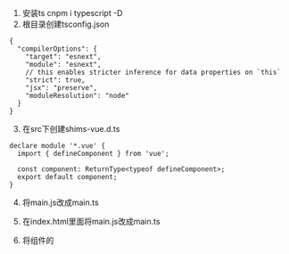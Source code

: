 1. 安装ts  cnpm i typescript -D
2. 根目录创建tsconfig.json
```
{
  "compilerOptions": {
    "target": "esnext",
    "module": "esnext",
    // this enables stricter inference for data properties on `this`
    "strict": true,
    "jsx": "preserve",
    "moduleResolution": "node"
  }
}
```

3. 在src下创建shims-vue.d.ts 
```
declare module '*.vue' {
  import { defineComponent } from 'vue';

  const component: ReturnType<typeof defineComponent>;
  export default component;
}
```

4. 将main.js改成main.ts

5. 在index.html里面将main.js改成main.ts

6. 将组件的<script>改成<script lang="ts">

7. 为了让TypeScript正确推断Vue组件选项中的类型，您需要使用defineComponent全局方法定义组件：
在组件里面 import { defineComponent } from 'vue'
```
const Component = defineComponent({
  // type inference enabled
})
```

8. data里面的简单类型不需要显示提供类型，因为有类型推断

9. data里面的复杂类型需要提供接口

10. 计算属性的函数必要要有类型

11. 在组合api里面的setup可以接受一个参数为props，并在setup里面不需要提供类型

12. setup里面的ref可以省略类型,也可以let count = ref<number>(0)

13. setup里面reactive可以使用接口

14. 在setup里面也可以使用计算属性，需要从vue里面结构出computed，
    // read-only
    const doubleCount = computed(() => count.value * 2)
    这里不需要提供类型，会自动推断